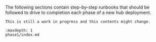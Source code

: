 The following sections contain step-by-step runbooks that should be followed to drive to completion each phase of a new hub deployment.

```{warning}
This is still a work in progress and this contents might change.
```

```{toctree}
:maxdepth: 1
phase1/index.md
```
